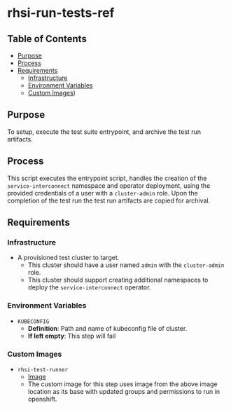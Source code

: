 # rhsi-run-tests-ref<!-- omit from toc -->

## Table of Contents<!-- omit from toc -->
- [Purpose](#purpose)
- [Process](#process)
- [Requirements](#requirements)
    - [Infrastructure](#infrastructure)
    - [Environment Variables](#environment-variables)
    - [Custom Images](#custom-images))

## Purpose

To setup, execute the test suite entrypoint, and archive the test run artifacts.

## Process

This script executes the entrypoint script, handles the creation of the `service-interconnect` namespace and operator deployment, using the provided credentials of a user with a `cluster-admin` role. Upon the completion of the test run the test run artifacts are copied for archival.

## Requirements

### Infrastructure

- A provisioned test cluster to target.
    - This cluster should have a user named `admin` with the `cluster-admin` role.
    - This cluster should support creating additional namespaces to deploy the `service-interconnect` operator.

### Environment Variables

- `KUBECONFIG`
  - **Definition**: Path and name of kubeconfig file of cluster.
  - **If left empty**: This step will fail

### Custom Images

- `rhsi-test-runner`
    - [Image](http://quay.io/rhpit/interop-tests)
    - The custom image for this step uses image from the above image location as its base with updated groups and permissions to run in openshift.
